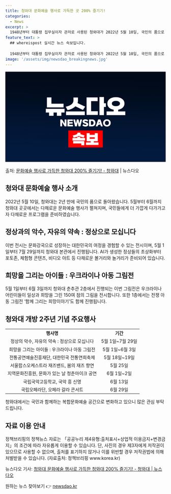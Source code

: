 ```yaml
---
title: 청와대 문화예술 행사로 가득한 곳 200% 즐기기!
categories:
  - News
excerpt: >
  1948년부터 대통령 집무실이자 관저로 사용된 청와대가 2022년 5월 10일, 국민의 품으로 돌아왔습니다.…
feature_text: >
  ## whereispost 실시간 뉴스 속보입니다.

  1948년부터 대통령 집무실이자 관저로 사용된 청와대가 2022년 5월 10일, 국민의 품으로 돌아왔습니다.…
image: '/assets/img/newsdao_breakingnews.jpg'
---
```


![뉴스다오 속보](/assets/img/newsdao_breakingnews.jpg)

<p>출처: <a href="https://newsdao.kr/3788" rel="dofollow">문화예술 행사로 가득한 청와대 200% 즐기기! - 청와대</a> | 뉴스다오</p>

<h2 data-ke-size="size26">청와대 문화예술 행사 소개</h2>
<p data-ke-size="size16">2022년 5월 10일, 청와대는 2년 만에 국민의 품으로 돌아왔습니다. 5월부터 6월까지 청와대 곳곳에서는 다채로운 문화예술 행사가 펼쳐지며, 국민들에게 더 가깝게 다가가고자 다채로운 프로그램을 준비하였습니다.</p>

<h2 data-ke-size="size24">정상과의 악수, 자유의 약속 : 정상으로 모십니다</h2>
<p data-ke-size="size16">이번 전시는 문화강국으로 성장하는 대한민국의 여정을 경험할 수 있는 전시이며, 5월 1일부터 7월 29일까지 청와대 본관에서 진행됩니다. AI가 생성한 정상들의 초상화부터 포토존, 체험형 콘텐츠, 비디오 아트 등 다채로운 볼거리와 놀거리가 준비되어 있습니다.</p>

<h2 data-ke-size="size24">희망을 그리는 아이들 : 우크라이나 아동 그림전</h2>
<p data-ke-size="size16">5월 1일부터 6월 3일까지 청와대 춘추관 2층에서 진행되는 이번 그림전은 우크라이나 어린이들이 일상과 희망을 그린 150여 점의 그림을 전시합니다. 또한 1층에서는 전쟁 아동 그림전 ‘함께 그리는 희망이야기’도 함께 진행됩니다.</p>

<h2 data-ke-size="size24">청와대 개방 2주년 기념 주요행사</h2>
<table>
	<tr>
		<td style="text-align: center; height: 17px;"><b>행사명</b></td>
		<td style="text-align: center; height: 17px;"><b>기간</b></td>
	</tr>
	<tr>
		<td style="text-align: center; height: 17px;">정상의 악수, 자유의 약속 : 정상으로 모십니다</td>
		<td style="text-align: center; height: 17px;">5월 1일~7월 29일</td>
	</tr>
	<tr>
		<td style="text-align: center; height: 17px;">희망을 그리는 아이들 : 우크라이나 아동 그림전</td>
		<td style="text-align: center; height: 17px;">5월 1일~6월 3일</td>
	</tr>
	<tr>
		<td style="text-align: center; height: 17px;">전통공연예술진흥재단, 대한민국 전통연희축제</td>
		<td style="text-align: center; height: 17px;">5월 18일~19일</td>
	</tr>
	<tr>
		<td style="text-align: center; height: 17px;">서울팝스오케스트라 재즈밴드, 봄의 재즈 향연</td>
		<td style="text-align: center; height: 17px;">5월 25일</td>
	</tr>
	<tr>
		<td style="text-align: center; height: 17px;">지역문화진흥원, 문화가 있는 날 청춘마이크 공연</td>
		<td style="text-align: center; height: 17px;">6월 1일~2일</td>
	</tr>
	<tr>
		<td style="text-align: center; height: 17px;">국립국악고등학교, 국악 흥 신명</td>
		<td style="text-align: center; height: 17px;">6월 13일</td>
	</tr>
	<tr>
		<td style="text-align: center; height: 17px;">국립오페라단, 오페라 갈라 콘서트</td>
		<td style="text-align: center; height: 17px;">6월 29일</td>
	</tr>
</table>
<p data-ke-size="size16">청와대에서는 국민과 함께하는 복합문화예술 공간으로 변화하고 있으니 많은 관심 부탁드립니다.</p>

<h2 data-ke-size="size24">자료 이용 안내</h2>
<p data-ke-size="size16">정책브리핑의 정책뉴스 자료는 「공공누리 제4유형:출처표시+상업적 이용금지+변경금지」의 조건에 따라 자유롭게 이용할 수 있습니다. 단, 사진의 경우 제3자에게 저작권이 있으므로 사용할 수 없으며, 출처를 표기하지 않거나 이를 위반할 경우 저작권법에 의해 처벌받을 수 있습니다. (자료출처: 정책브리핑 www.korea.kr)</p>
<p data-ke-size="size16">뉴스다오 기사: <a href="https://newsdao.kr/3788">청와대 문화예술 행사로 가득한 청와대 200% 즐기기! - 청와대 | 뉴스다오</a></p> 

원하는 뉴스 찾아보기 👉 <a href="https://newsdao.kr" rel="dofollow">newsdao.kr</a>


